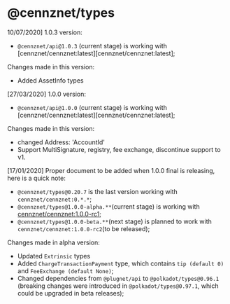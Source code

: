 # @cennznet/types

10/07/2020]  1.0.3 version:
  - `@cennznet/api@1.0.3` (current stage) is working with [cennznet/cennznet:latest][cennznet/cennznet:latest];

Changes made in this version:

- Added AssetInfo types

[27/03/2020]  1.0.0 version:

 - `@cennznet/api@1.0.0` (current stage) is working with [cennznet/cennznet:latest][cennznet/cennznet:latest];

Changes made in this version:
 
- changed Address: 'AccountId'
- Support MultiSignature, registry, fee exchange, discontinue support to v1.

[17/01/2020] Proper document to be added when 1.0.0 final is releasing, here is a quick note:

- `@cennznet/types@0.20.7` is the last version working with `cennznet/cennznet:0.*.*`;
- `@cennznet/types@1.0.0-alpha.**`(current stage) is working with [cennznet/cennznet:1.0.0-rc1][cennznet/cennznet:1.0.0-rc1];
- `@cennznet/types@1.0.0-beta.**`(next stage) is planned to work with `cennznet/cennznet:1.0.0-rc2`(to be released);

Changes made in alpha version:

- Updated `Extrinsic` types
- Added `ChargeTransactionPayment` type, which contains `tip (default 0)` and `FeeExchange (default None)`;
- Changed dependencies from `@plugnet/api` to `@polkadot/types@0.96.1` (breaking changes were introduced in `@polkadot/types@0.97.1`, which could be upgraded in beta releases);

[cennznet/cennznet:1.0.0-rc1]: https://hub.docker.com/r/cennznet/cennznet/tags
